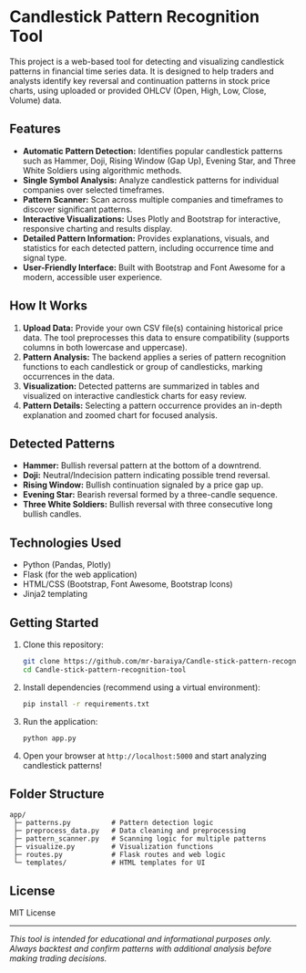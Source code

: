 # Candlestick Pattern Recognition Tool

This project is a web-based tool for detecting and visualizing candlestick patterns in financial time series data. It is designed to help traders and analysts identify key reversal and continuation patterns in stock price charts, using uploaded or provided OHLCV (Open, High, Low, Close, Volume) data.

## Features

- **Automatic Pattern Detection:** Identifies popular candlestick patterns such as Hammer, Doji, Rising Window (Gap Up), Evening Star, and Three White Soldiers using algorithmic methods.
- **Single Symbol Analysis:** Analyze candlestick patterns for individual companies over selected timeframes.
- **Pattern Scanner:** Scan across multiple companies and timeframes to discover significant patterns.
- **Interactive Visualizations:** Uses Plotly and Bootstrap for interactive, responsive charting and results display.
- **Detailed Pattern Information:** Provides explanations, visuals, and statistics for each detected pattern, including occurrence time and signal type.
- **User-Friendly Interface:** Built with Bootstrap and Font Awesome for a modern, accessible user experience.

## How It Works

1. **Upload Data:** Provide your own CSV file(s) containing historical price data. The tool preprocesses this data to ensure compatibility (supports columns in both lowercase and uppercase).
2. **Pattern Analysis:** The backend applies a series of pattern recognition functions to each candlestick or group of candlesticks, marking occurrences in the data.
3. **Visualization:** Detected patterns are summarized in tables and visualized on interactive candlestick charts for easy review.
4. **Pattern Details:** Selecting a pattern occurrence provides an in-depth explanation and zoomed chart for focused analysis.

## Detected Patterns

- **Hammer:** Bullish reversal pattern at the bottom of a downtrend.
- **Doji:** Neutral/Indecision pattern indicating possible trend reversal.
- **Rising Window:** Bullish continuation signaled by a price gap up.
- **Evening Star:** Bearish reversal formed by a three-candle sequence.
- **Three White Soldiers:** Bullish reversal with three consecutive long bullish candles.

## Technologies Used

- Python (Pandas, Plotly)
- Flask (for the web application)
- HTML/CSS (Bootstrap, Font Awesome, Bootstrap Icons)
- Jinja2 templating

## Getting Started

1. Clone this repository:
   ```bash
   git clone https://github.com/mr-baraiya/Candle-stick-pattern-recognition-tool.git
   cd Candle-stick-pattern-recognition-tool
   ```
2. Install dependencies (recommend using a virtual environment):
   ```bash
   pip install -r requirements.txt
   ```
3. Run the application:
   ```bash
   python app.py
   ```
4. Open your browser at `http://localhost:5000` and start analyzing candlestick patterns!

## Folder Structure

```
app/
 ├─ patterns.py          # Pattern detection logic
 ├─ preprocess_data.py   # Data cleaning and preprocessing
 ├─ pattern_scanner.py   # Scanning logic for multiple patterns
 ├─ visualize.py         # Visualization functions
 ├─ routes.py            # Flask routes and web logic
 └─ templates/           # HTML templates for UI
```

## License

MIT License

---

*This tool is intended for educational and informational purposes only. Always backtest and confirm patterns with additional analysis before making trading decisions.*